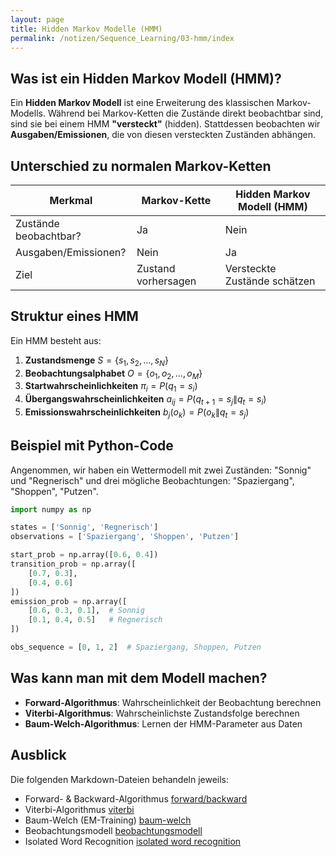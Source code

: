 ```yaml
---
layout: page
title: Hidden Markov Modelle (HMM)
permalink: /notizen/Sequence_Learning/03-hmm/index
---
```


## Was ist ein Hidden Markov Modell (HMM)?

Ein **Hidden Markov Modell** ist eine Erweiterung des klassischen Markov-Modells. Während bei Markov-Ketten die Zustände direkt beobachtbar sind, sind sie bei einem HMM **"versteckt"** (hidden). Stattdessen beobachten wir **Ausgaben/Emissionen**, die von diesen versteckten Zuständen abhängen.

## Unterschied zu normalen Markov-Ketten

| Merkmal               | Markov-Kette        | Hidden Markov Modell (HMM)   |
| --------------------- | ------------------- | ---------------------------- |
| Zustände beobachtbar? | Ja                  | Nein                         |
| Ausgaben/Emissionen?  | Nein                | Ja                           |
| Ziel                  | Zustand vorhersagen | Versteckte Zustände schätzen |

## Struktur eines HMM

Ein HMM besteht aus:

1. **Zustandsmenge** $S = \{s_1, s_2, \dots, s_N\}$
2. **Beobachtungsalphabet** $O = \{o_1, o_2, \dots, o_M\}$
3. **Startwahrscheinlichkeiten** $\pi_i = P(q_1 = s_i)$
4. **Übergangswahrscheinlichkeiten** $a_{ij} = P(q_{t+1} = s_j \| q_t = s_i)$
5. **Emissionswahrscheinlichkeiten** $b_j(o_k) = P(o_k \| q_t = s_j)$

## Beispiel mit Python-Code

Angenommen, wir haben ein Wettermodell mit zwei Zuständen: "Sonnig" und "Regnerisch" und drei mögliche Beobachtungen: "Spaziergang", "Shoppen", "Putzen".

```python
import numpy as np

states = ['Sonnig', 'Regnerisch']
observations = ['Spaziergang', 'Shoppen', 'Putzen']

start_prob = np.array([0.6, 0.4])
transition_prob = np.array([
    [0.7, 0.3],
    [0.4, 0.6]
])
emission_prob = np.array([
    [0.6, 0.3, 0.1],  # Sonnig
    [0.1, 0.4, 0.5]   # Regnerisch
])

obs_sequence = [0, 1, 2]  # Spaziergang, Shoppen, Putzen
```

## Was kann man mit dem Modell machen?

* **Forward-Algorithmus**: Wahrscheinlichkeit der Beobachtung berechnen
* **Viterbi-Algorithmus**: Wahrscheinlichste Zustandsfolge berechnen
* **Baum-Welch-Algorithmus**: Lernen der HMM-Parameter aus Daten

## Ausblick

Die folgenden Markdown-Dateien behandeln jeweils:

* Forward- & Backward-Algorithmus [forward/backward](forward_backward.md)
* Viterbi-Algorithmus [viterbi](viterbi.md)
* Baum-Welch (EM-Training) [baum-welch](baum_welch.md)
* Beobachtungsmodell [beobachtungsmodell](beobachtungsmodell.md)
* Isolated Word Recognition [isolated word recognition](isolated_word_recognition.md)